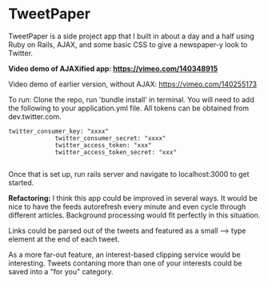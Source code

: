 # TweetPaper

TweetPaper is a side project app that I built in about a day and a half using Ruby on Rails, AJAX, and some basic CSS to give a newspaper-y look to Twitter.

**Video demo of AJAXified app: https://vimeo.com/140348915**

Video demo of earlier version, without AJAX: https://vimeo.com/140255173

To run: Clone the repo, run 'bundle install' in terminal. You will need to add the following to your application.yml file. All tokens can be obtained from dev.twitter.com.

  <pre><code>twitter_consumer_key: "xxxx"
             twitter_consumer_secret: "xxxx"
             twitter_access_token: "xxx"
             twitter_access_token_secret: "xxx"
  </code></pre>

 Once that is set up, run rails server and navigate to localhost:3000 to get started.


**Refactoring:** 
I think this app could be improved in several ways. It would be nice to have the feeds autorefresh every minute and even cycle through different articles. Background processing would fit perfectly in this situation. 

Links could be parsed out of the tweets and featured as a small --> type element at the end of each tweet. 

As a more far-out feature, an interest-based clipping service would be interesting. Tweets contaning more than one of your interests could be saved into a "for you" category. 
